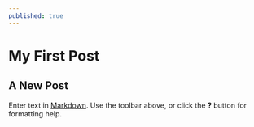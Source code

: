 ```yaml
---
published: true
---
```

# My First Post


## A New Post


Enter text in [Markdown](http://daringfireball.net/projects/markdown/). Use the toolbar above, or click the **?** button for formatting help.
